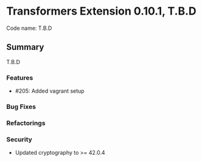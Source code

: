 # Transformers Extension 0.10.1, T.B.D

Code name: T.B.D


## Summary

T.B.D

### Features

- #205: Added vagrant setup

### Bug Fixes


### Refactorings


### Security 

 - Updated cryptography to >= 42.0.4
